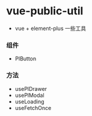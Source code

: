 # vue-public-util
* vue + element-plus 一些工具
### 组件
* PlButton
### 方法
* usePlDrawer
* usePlModal
* useLoading
* useFetchOnce